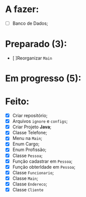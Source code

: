 # A fazer:

- [ ] Banco de Dados;


# Preparado (3):

- [ ]Reorganizar `Main`

# Em progresso (5):



# Feito:

- [x] Criar repositório;
- [x] Arquivos `ignore` e `configs`;
- [x] Criar Projeto **Java**;
- [x] Classe Telefone;
- [x] Menu na `Main`;
- [x] Enum Cargo;
- [x] Enum Profissão;
- [x] Classe `Pessoa`;
- [x] Função cadastrar em `Pessoa`;
- [x] Função obterIdade em `Pessoa`;
- [x] Classe `Funcionario`;
- [x] Classe `Main`;
- [x] Classe `Endereco`;
- [x] Classe `Cliente`
